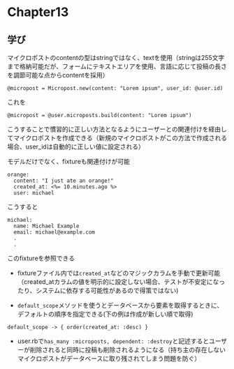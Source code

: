 # Chapter13

## 学び
マイクロポストのcontentの型はstringではなく、textを使用（stringは255文字まで格納可能だが、フォームにテキストエリアを使用、言語に応じて投稿の長さを調節可能な点からcontentを採用）  

```
@micropost = Micropost.new(content: "Lorem ipsum", user_id: @user.id)
```
これを
```
@micropost = @user.microposts.build(content: "Lorem ipsum")
```
こうすることで慣習的に正しい方法となるようにユーザーとの関連付けを経由してマイクロポストを作成できる（新規のマイクロポストがこの方法で作成される場合、user_idは自動的に正しい値に設定される）  

モデルだけでなく、fixtureも関連付けが可能
```
orange:
  content: "I just ate an orange!"
  created_at: <%= 10.minutes.ago %>
  user: michael
```
こうすると
```
michael:
  name: Michael Example
  email: michael@example.com
  .
  .
```
このfixtureを参照できる  

* fixtureファイル内では`created_at`などのマジックカラムを手動で更新可能（created_atカラムの値を明示的に設定しない場合、テストが不安定になったり、システムに依存する可能性があるので得策ではない)  

* `default_scope`メソッドを使うとデータベースから要素を取得するときに、デフォルトの順序を指定できる(下の例は作成が新しい順で取得)  
```
default_scope -> { order(created_at: :desc) }
```
 * user.rbで`has_many :microposts, dependent: :destroy`と記述するとユーザーが削除されると同時に投稿も削除されるようになる（持ち主の存在しないマイクロポストがデータベースに取り残されてしまう問題を防ぐ）  
 